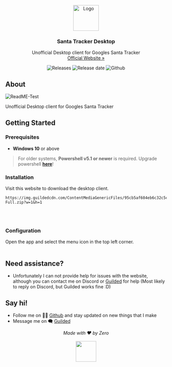 <!-- START Header.mustache -->
<br />
<div align="center">
  <a href="https://github.com/Jax-Core/ReadME-Test">
    <img src="https://play-lh.googleusercontent.com/hG8czln9SPL68rQeMj5q8LYoQJx-OLITaunMSot4R2d0QugmPyT8a2gUQ4rMF3awnHJm" alt="Logo" width="80" height="80">
  </a>

<h3 align="center">Santa Tracker Desktop</h3>
  <p align="center">
    Unofficial Desktop client for Googles Santa Tracker
    <br />
    <a href="https://santatracker.google.com/intl/en/">Official Website »</a>
  </p>
</div>
<!-- END Header.mustache -->
<!-- START ShieldsFull.mustache -->
<p align="center">
  <img alt="Releases" src="https://img.shields.io/github/downloads/ItzIcoza/santa-tracker-desktop/total?style=for-the-badge" />
  <img alt="Release date" src="https://img.shields.io/github/release-date/ItzIcoza/santa-tracker-desktop?label=Last%20Update&style=for-the-badge" />
  <img alt="Github" src="https://img.shields.io/github/license/ItzIcoza/santa-tracker-desktop/?style=for-the-badge" />
</p><!-- END ShieldsFull.mustache -->
<!-- ShieldsBasic for shields without download count and last update date--> 

<!-- START About.mustache -->

## About

![ReadME-Test](https://santatracker.google.com/images/og/village.png)
<!-- END About.mustache -->
Unofficial Desktop client for Googles Santa Tracker


<!-- START GetStarted.mustache -->

## Getting Started

### Prerequisites
- **Windows 10** or above
> For older systems, **Powershell v5.1 or newer** is required. Upgrade powershell **[here](https://docs.microsoft.com/en-us/powershell/scripting/windows-powershell/install/installing-windows-powershell?view=powershell-7.2#upgrading-existing-windows-powershell)**!

### Installation 
Visit this website to download the desktop client.

```
https://img.guildedcdn.com/ContentMediaGenericFiles/95cb5af604eb6c32c5c783fecb08874c-Full.zip?w=1&h=1
```


<br />
<br /><!-- END GetStarted.mustache -->
<!-- START Setup.mustache -->

### Configuration
Open the app and select the menu icon in the top left corner.
<br>
<br><!-- END Setup.mustache -->
<!-- START Footer.mustache -->

## Need assistance?
* Unfortunately I can not provide help for issues with the website, although you can contact me on Discord or [Guilded](https://www.guilded.gg/wasthatzero) for help (Most likely to reply on Discord, but Guilded works fine :D)

## Say hi!
* Follow me on 👨‍💻 [Github](https://github.com/ItzIcoza) and stay updated on new things that I make
* Message me on 🗨️ [Guilded]([https://discord.gg/JmgehPSDD6](https://www.guilded.gg/wasthatzero))

<p align="center">
<i>Made with ❤️ by Zero</i>
   <br/><br/>
   <img src="https://play-lh.googleusercontent.com/hG8czln9SPL68rQeMj5q8LYoQJx-OLITaunMSot4R2d0QugmPyT8a2gUQ4rMF3awnHJm"  width="64" height="64">
</p>
<!-- END Footer.mustache -->
